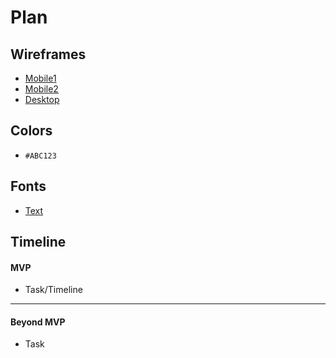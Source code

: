 # Plan

## Wireframes
* [Mobile1](https://github.com/mohameda4333/sep10-freedom-project/blob/main/img.md/mobile1.png)
* [Mobile2](https://github.com/mohameda4333/sep10-freedom-project/blob/main/img.md/mobile2.png)
* [Desktop](https://github.com/mohameda4333/sep10-freedom-project/blob/main/img.md/desktop.png)

## Colors
* `#ABC123`

## Fonts
* [Text](URL)

## Timeline

#### MVP

* Task/Timeline

---

#### Beyond MVP

* Task








<!-- DO NOT USE THIS YET

| Name | Glows | Grows |
| -------- | ------- | ------- |
|   |   |
|   |   |
|   |   |
|   |   |
|   |   |
|   |   |

-->
